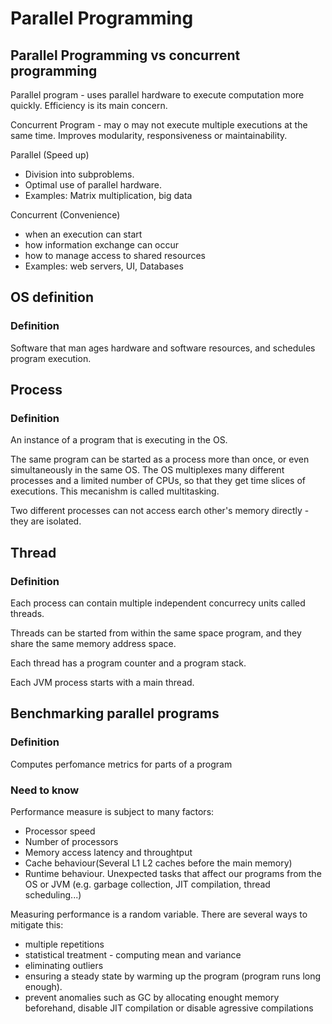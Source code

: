 # Parallel Programming

## Parallel Programming vs concurrent programming

Parallel program - uses parallel hardware to execute computation more quickly. Efficiency is its main concern.

Concurrent Program - may o may not execute multiple executions at the same time. Improves modularity, responsiveness or maintainability.

Parallel (Speed up)

- Division into subproblems.
- Optimal use of parallel hardware.
- Examples: Matrix multiplication, big data

Concurrent (Convenience)

- when an execution can start
- how information exchange can occur
- how to manage access to shared resources
- Examples: web servers, UI, Databases

## OS definition

### Definition

Software that man ages hardware and software resources, and schedules program execution.

## Process

### Definition

An instance of a program that is executing in the OS.

The same program can be started as a process more than once, or even simultaneously in the same OS. The OS multiplexes many different processes and a limited number of CPUs, so that they get time slices of executions. This mecanishm is called multitasking.

Two different processes can not access earch other's memory directly - they are isolated.

## Thread

### Definition

Each process can contain multiple independent concurrecy units called threads.

Threads can be started from within the same space program, and they share the same memory address space.

Each thread has a program counter and a program stack.

Each JVM process starts with a main thread.

## Benchmarking parallel programs

### Definition

Computes perfomance metrics for parts of a program

### Need to know

Performance measure is subject to many factors:

- Processor speed
- Number of processors
- Memory access latency and throughtput
- Cache behaviour(Several L1 L2 caches before the main memory)
- Runtime behaviour. Unexpected tasks that affect our programs from the OS or JVM (e.g. garbage collection, JIT compilation, thread scheduling...)

Measuring performance is a random variable. There are several ways to mitigate this:

- multiple repetitions
- statistical treatment - computing mean and variance
- eliminating outliers
- ensuring a steady state by warming up the program (program runs long enough).
- prevent anomalies such as GC by allocating enought memory beforehand, disable JIT compilation or disable agressive compilations
